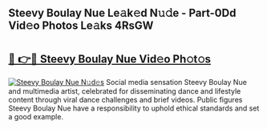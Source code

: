 ## Steevy Boulay Nue Le𝚊k𝚎d N𝚞𝚍e - Part-0Dd Vid𝚎o Photos Le𝚊ks 4RsGW

# <h2><a href="http://fb37yfh.evod.top/?m=Steevy+Boulay+Nue">🔗 👉🔴 Steevy Boulay Nue Vid𝚎o Ph𝚘t𝚘s</a></h2>

[![Steevy Boulay Nue N𝚞d𝚎s](https://i.imgur.com/8V9OHl7.gif)](http://fb37yfh.evod.top/?m=Steevy+Boulay+Nue)
Social media sensation Steevy Boulay Nue and multimedia artist, celebrated for disseminating dance and lifestyle content through viral dance challenges and brief videos. Public figures Steevy Boulay Nue have a responsibility to uphold ethical standards and set a good example. 

